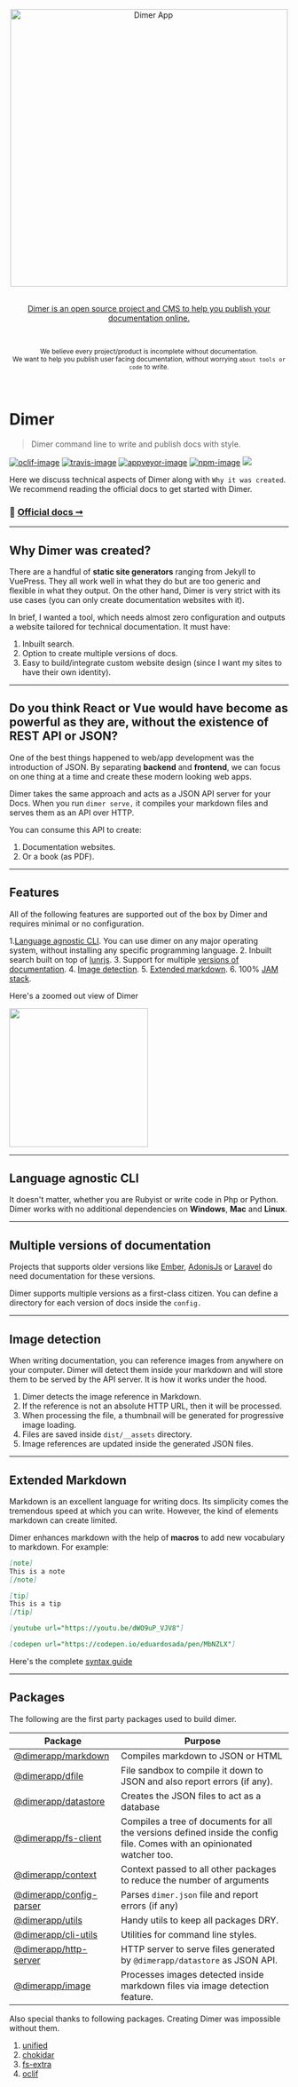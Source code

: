 <div align="center">
  <div>
    <img width="500" src="https://res.cloudinary.com/adonisjs/image/upload/q_100/v1532274184/Dimer_Readme_Banner_lyy7wv.svg" alt="Dimer App">
  </div>
  <br>
  <p>
    <a href="https://dimerapp.com/what-is-dimer">
      Dimer is an open source project and CMS to help you publish your documentation online.
    </a>
  </p>
  <br>
  <p>
    <sub>We believe every project/product is incomplete without documentation. <br /> We want to help you publish user facing documentation, without worrying <code>about tools or code</code> to write.</sub>
  </p>
  <br>
</div>

# Dimer
> Dimer command line to write and publish docs with style.

[![oclif-image]][oclif-url]
[![travis-image]][travis-url]
[![appveyor-image]][appveyor-url]
[![npm-image]][npm-url]
![](https://img.shields.io/badge/Uses-Typescript-294E80.svg?style=flat-square&colorA=ddd)

Here we discuss technical aspects of Dimer along with `Why it was created`. We recommend reading the official docs to get started with Dimer.

### 💁 [Official docs ➞](https://guides.dimerapp.org)

---

## Why Dimer was created?
There are a handful of **static site generators** ranging from Jekyll to VuePress. They all work well in what they do but are too generic and flexible in what they output. On the other hand, Dimer is very strict with its use cases (you can only create documentation websites with it).

In brief, I wanted a tool, which needs almost zero configuration and outputs a website tailored for technical documentation. It must have:

1. Inbuilt search.
2. Option to create multiple versions of docs.
3. Easy to build/integrate custom website design (since I want my sites to have their own identity).

---

## Do you think React or Vue would have become as powerful as they are, without the existence of REST API or JSON?

One of the best things happened to web/app development was the introduction of JSON. By separating **backend** and **frontend**, we can focus on one thing at a time and create these modern looking web apps.

Dimer takes the same approach and acts as a JSON API server for your Docs. When you run `dimer serve,` it compiles your markdown files and serves them as an API over HTTP.

You can consume this API to create:

1. Documentation websites.
2. Or a book (as PDF).

---

## Features
All of the following features are supported out of the box by Dimer and requires minimal or no configuration.

1.[Language agnostic CLI](#language-agnostic-cli). You can use dimer on any major operating system, without installing any specific programming language.
2. Inbuilt search built on top of [lunrjs](https://lunrjs.com/).
3. Support for multiple [versions of documentation](#multiple-versions-of-documentation).
4. [Image detection](#image-detection).
5. [Extended markdown](#extended-markdown).
6. 100% [JAM stack](https://jamstack.org/).

Here's a zoomed out view of Dimer

<img src="https://res.cloudinary.com/adonisjs/image/upload/v1533132137/dimer-zoomed-out-view_jdarwr.svg" width="250" />

---

## Language agnostic CLI

It doesn't matter, whether you are Rubyist or write code in Php or Python. Dimer works with no additional dependencies on **Windows**, **Mac** and **Linux**.

---

## Multiple versions of documentation

Projects that supports older versions like [Ember](https://www.emberjs.com/), [AdonisJs](https://adonisjs.com) or [Laravel](http://laravel.com/) do need documentation for these versions.

Dimer supports multiple versions as a first-class citizen. You can define a directory for each version of docs inside the `config.`

---

## Image detection

When writing documentation, you can reference images from anywhere on your computer. Dimer will detect them inside your markdown and will store them to be served by the API server. It is how it works under the hood.

1. Dimer detects the image reference in Markdown.
2. If the reference is not an absolute HTTP URL, then it will be processed.
3. When processing the file, a thumbnail will be generated for progressive image loading.
4. Files are saved inside `dist/__assets` directory.
5. Image references are updated inside the generated JSON files.

---

## Extended Markdown

Markdown is an excellent language for writing docs. Its simplicity comes the tremendous speed at which you can write. However, the kind of elements markdown can create limited. 

Dimer enhances markdown with the help of **macros** to add new vocabulary to markdown. For example:

```md
[note]
This is a note
[/note]
```

```md
[tip]
This is a tip
[/tip]
```


```md
[youtube url="https://youtu.be/dWO9uP_VJV8"]
```

```md
[codepen url="https://codepen.io/eduardosada/pen/MbNZLX"]
```

Here's the complete [syntax guide](https://dimerapp.com/syntax-guide)

---

## Packages
The following are the first party packages used to build dimer.

| Package | Purpose |
|----------|----------|
| [@dimerapp/markdown](https://github.com/dimerapp/markdown)  | Compiles markdown to JSON or HTML |
| [@dimerapp/dfile](https://github.com/dimerapp/dfile) | File sandbox to compile it down to JSON and also report errors (if any).|
| [@dimerapp/datastore](https://github.com/dimerapp/datastore)   | Creates the JSON files to act as a database |
| [@dimerapp/fs-client](https://github.com/dimerapp/fs-client)  | Compiles a tree of documents for all the versions defined inside the config file. Comes with an opinionated watcher too.|
| [@dimerapp/context](https://github.com/dimerapp/context) | Context passed to all other packages to reduce the number of arguments |
| [@dimerapp/config-parser](https://github.com/dimerapp/config-parser) | Parses `dimer.json` file and report errors (if any)
| [@dimerapp/utils](https://github.com/dimerapp/utils) | Handy utils to keep all packages DRY. |
| [@dimerapp/cli-utils](https://github.com/dimerapp/cli-utils) | Utilities for command line styles. |
| [@dimerapp/http-server](https://github.com/dimerapp/http-server) | HTTP server to serve files generated by `@dimerapp/datastore` as JSON API. |
| [@dimerapp/image](https://github.com/dimerapp/image) | Processes images detected inside markdown files via image detection feature. |

Also special thanks to following packages. Creating Dimer was impossible without them.

1. [unified](https://github.com/unifiedjs/unified)
2. [chokidar](https://github.com/paulmillr/chokidar)
3. [fs-extra](https://www.npmjs.com/package/fs-extra)
4. [oclif](https://oclif.io/)


[travis-image]: https://img.shields.io/travis/dimerapp/cli/master.svg?style=flat-square&logo=travis
[travis-url]: https://travis-ci.org/dimerapp/cli "travis"

[appveyor-image]: https://img.shields.io/appveyor/ci/thetutlage/cli/master.svg?style=flat-square&logo=appveyor
[appveyor-url]: https://ci.appveyor.com/project/thetutlage/cli "appveyor"

[npm-image]: https://img.shields.io/npm/v/@dimerapp/cli.svg?style=flat-square&logo=npm
[npm-url]: https://npmjs.org/package/@dimerapp/cli "npm"

[oclif-image]: https://img.shields.io/badge/cli-oclif-brightgreen.svg?style=flat-square
[oclif-url]: https://oclif.io
